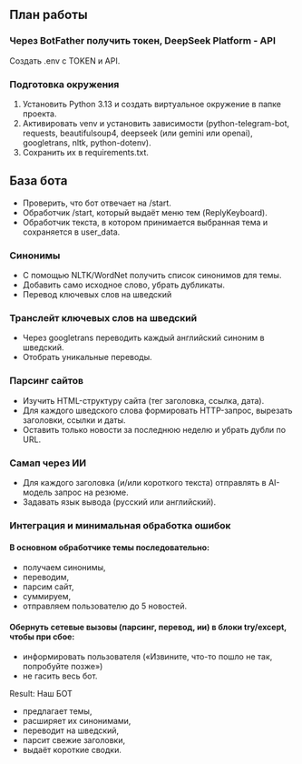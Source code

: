 План работы
---
### Через BotFather получить токен, DeepSeek Platform - API
Создать .env с TOKEN и API.

### Подготовка окружения

1. Установить Python 3.13 и создать виртуальное окружение в папке проекта.
2. Активировать venv и установить зависимости (python-telegram-bot, requests, beautifulsoup4, deepseek (или gemini или openai), googletrans, nltk, python-dotenv).
3. Сохранить их в requirements.txt.

## База бота
+ Проверить, что бот отвечает на /start.
+ Обработчик /start, который выдаёт меню тем (ReplyKeyboard).
+ Обработчик текста, в котором принимается выбранная тема и сохраняется в user_data.

### Синонимы

+ С помощью NLTK/WordNet получить список синонимов для темы.
+ Добавить само исходное слово, убрать дубликаты.
+ Перевод ключевых слов на шведский

### Транслейт ключевых слов на шведский
+ Через googletrans переводить каждый английский синоним в шведский.
+ Отобрать уникальные переводы.

### Парсинг сайтов
+ Изучить HTML-структуру сайта (тег заголовка, ссылка, дата).
+ Для каждого шведского слова формировать HTTP-запрос, вырезать заголовки, ссылки и даты.
+ Оставить только новости за последнюю неделю и убрать дубли по URL.

### Самап через ИИ
+ Для каждого заголовка (и/или короткого текста) отправлять в AI-модель запрос на резюме.
+ Задавать язык вывода (русский или английский).


### Интеграция и минимальная обработка ошибок

#### В основном обработчике темы последовательно:
+ получаем синонимы,
+ переводим,
+ парсим сайт,
+ суммируем,
+ отправляем пользователю до 5 новостей.

#### Обернуть сетевые вызовы (парсинг, перевод, ии) в блоки try/except, чтобы при сбое:
- информировать пользователя («Извините, что-то пошло не так, попробуйте позже»)
- не гасить весь бот.

Result:
Наш БОТ

+ предлагает темы,
+ расширяет их синонимами,
+ переводит на шведский,
+ парсит свежие заголовки,
+ выдаёт короткие сводки.
